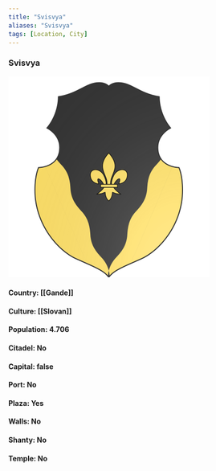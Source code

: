 ```yaml
---
title: "Svisvya"
aliases: "Svisvya"
tags: [Location, City]
---
```

### Svisvya
![](attachment/2f1ebe7af3a912c3b40e48967a5138a8.svg)

#### Country: [[Gande]]

#### Culture: [[Slovan]]

#### Population: 4.706

#### Citadel: No

#### Capital: false

#### Port: No

#### Plaza: Yes

#### Walls: No

#### Shanty: No

#### Temple: No

